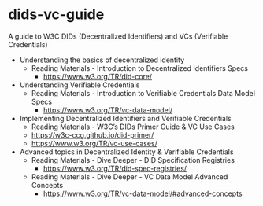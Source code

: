 # dids-vc-guide
A guide to W3C DIDs (Decentralized Identifiers) and VCs (Verifiable Credentials)

- Understanding the basics of decentralized identity
    - Reading Materials - Introduction to Decentralized Identifiers Specs
      - https://www.w3.org/TR/did-core/
- Understanding	 Verifiable Credentials
  - Reading Materials - Introduction to Verifiable Credentials Data Model Specs 
    - https://www.w3.org/TR/vc-data-model/
- Implementing Decentralized Identifiers and Verifiable Credentials
  -  Reading Materials - W3C’s DIDs Primer Guide & VC Use Cases
    - https://w3c-ccg.github.io/did-primer/
    - https://www.w3.org/TR/vc-use-cases/
- Advanced topics in Decentralized Identity & Verifiable Credentials
  - Reading Materials - Dive Deeper - DID Specification Registries
    - https://www.w3.org/TR/did-spec-registries/
  - Reading Materials - Dive Deeper - VC Data Model Advanced Concepts
    - https://www.w3.org/TR/vc-data-model/#advanced-concepts
